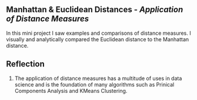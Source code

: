 <h2>Manhattan & Euclidean Distances - <i>Application of Distance Measures</i></h2>
In this mini project I saw examples and comparisons of distance measures. I visually and analytically compared the Euclidean distance to the Manhattan distance.


<h2> Reflection</h2>
<ol>
  <li>The application of distance measures has a multitude of uses in data science and is the foundation of many algorithms such as Prinical Components Analysis and KMeans Clustering. 
 </ol>
